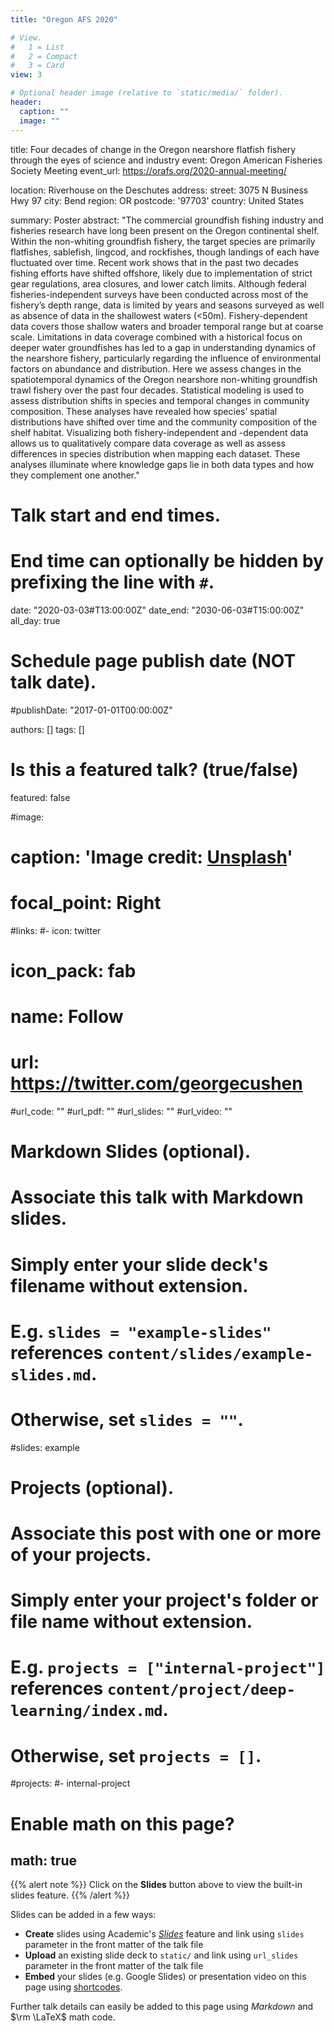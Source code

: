 ```yaml
---
title: "Oregon AFS 2020"

# View.
#   1 = List
#   2 = Compact
#   3 = Card
view: 3

# Optional header image (relative to `static/media/` folder).
header:
  caption: ""
  image: ""
---
```

title: Four decades of change in the Oregon nearshore flatfish fishery through the eyes of science and industry
event: Oregon American Fisheries Society Meeting
event_url: https://orafs.org/2020-annual-meeting/

location: Riverhouse on the Deschutes
address:
  street: 3075 N Business Hwy 97
  city: Bend
  region: OR
  postcode: '97703'
  country: United States

summary: Poster
abstract: "The commercial groundfish fishing industry and fisheries research have long been present on the Oregon continental shelf. Within the non-whiting groundfish fishery, the target species are primarily flatfishes, sablefish, lingcod, and rockfishes, though landings of each have fluctuated over time. Recent work shows that in the past two decades fishing efforts have shifted offshore, likely due to implementation of strict gear regulations, area closures, and lower catch limits. Although federal fisheries-independent surveys have been conducted across most of the fishery’s depth range, data is limited by years and seasons surveyed as well as absence of data in the shallowest waters (<50m). Fishery-dependent data covers those shallow waters and broader temporal range but at coarse scale. Limitations in data coverage combined with a historical focus on deeper water groundfishes has led to a gap in understanding dynamics of the nearshore fishery, particularly regarding the influence of environmental factors on abundance and distribution. Here we assess changes in the spatiotemporal dynamics of the Oregon nearshore non-whiting groundfish trawl fishery over the past four decades. Statistical modeling is used to assess distribution shifts in species and temporal changes in community composition. These analyses have revealed how species’ spatial distributions have shifted over time and the community composition of the shelf habitat. Visualizing both fishery-independent and -dependent data allows us to qualitatively compare data coverage as well as assess differences in species distribution when mapping each dataset. These analyses illuminate where knowledge gaps lie in both data types and how they complement one another."

# Talk start and end times.
#   End time can optionally be hidden by prefixing the line with `#`.
date: "2020-03-03#T13:00:00Z"
date_end: "2030-06-03#T15:00:00Z"
all_day: true

# Schedule page publish date (NOT talk date).
#publishDate: "2017-01-01T00:00:00Z"

authors: []
tags: []

# Is this a featured talk? (true/false)
featured: false

#image:
#  caption: 'Image credit: [**Unsplash**](https://unsplash.com/photos/bzdhc5b3Bxs)'
#  focal_point: Right

#links:
#- icon: twitter
#  icon_pack: fab
#  name: Follow
#  url: https://twitter.com/georgecushen
#url_code: ""
#url_pdf: ""
#url_slides: ""
#url_video: ""

# Markdown Slides (optional).
#   Associate this talk with Markdown slides.
#   Simply enter your slide deck's filename without extension.
#   E.g. `slides = "example-slides"` references `content/slides/example-slides.md`.
#   Otherwise, set `slides = ""`.
#slides: example

# Projects (optional).
#   Associate this post with one or more of your projects.
#   Simply enter your project's folder or file name without extension.
#   E.g. `projects = ["internal-project"]` references `content/project/deep-learning/index.md`.
#   Otherwise, set `projects = []`.
#projects:
#- internal-project

# Enable math on this page?
math: true
---

{{% alert note %}}
Click on the **Slides** button above to view the built-in slides feature.
{{% /alert %}}

Slides can be added in a few ways:

- **Create** slides using Academic's [*Slides*](https://sourcethemes.com/academic/docs/managing-content/#create-slides) feature and link using `slides` parameter in the front matter of the talk file
- **Upload** an existing slide deck to `static/` and link using `url_slides` parameter in the front matter of the talk file
- **Embed** your slides (e.g. Google Slides) or presentation video on this page using [shortcodes](https://sourcethemes.com/academic/docs/writing-markdown-latex/).

Further talk details can easily be added to this page using *Markdown* and $\rm \LaTeX$ math code.
